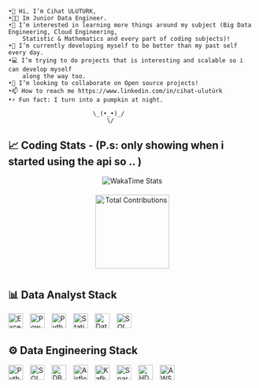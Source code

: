     •👋 Hi, I’m Cihat ULUTURK,
    •🧑‍💼 Im Junior Data Engineer.
    •👀 I’m interested in learning more things around my subject (Big Data Engineering, Cloud Engineering, 
        Statistic & Mathematics and every part of coding subjects)!
    •🌱 I’m currently developing myself to be better than my past self every day.
    •💻 I’m trying to do projects that is interesting and scalable so i can develop myself 
        along the way too.
    •💞️ I’m looking to collaborate on Open source projects!
    •📫 How to reach me https://www.linkedin.com/in/cihat-ulutürk
    •⚡ Fun fact: I turn into a pumpkin at night.
                                        
                            \_(•_•)_/
                                \/

## 📈 Coding Stats - (P.s: only showing when i started using the api so .. )
<div align="center">
  <img src="https://github-readme-stats.vercel.app/api/wakatime?username=waltzofflowers&layout=compact&range=all_time&theme=dark&hide_progress=true&hide_title=true&custom_title=My%20WakaTime%20Stats" alt="WakaTime Stats" />
</div>

<div align="center" style="margin-top: 20px;">
  <img src="https://github-readme-stats.vercel.app/api?username=waltzofflowers&count_private=true&show_icons=true&hide=prs&theme=dark" alt="Total Contributions" height="150" />
</div>

#
        
## 📊 Data Analyst Stack
<span style="padding-right: 10px;">
  <img src="https://img.shields.io/badge/Excel-217346?style=flat-square&logo=microsoft-excel&logoColor=white" alt="Excel" height="30"/>
</span>
<span style="padding-right: 10px;">
  <img src="https://img.shields.io/badge/Power_BI-F2C811?style=flat-square&logo=power-bi&logoColor=black" alt="Power BI" height="30"/>
</span>
<span style="padding-right: 10px;">
  <img src="https://img.shields.io/badge/Python-3776AB?style=flat-square&logo=python&logoColor=white" alt="Python" height="30"/>
</span>
<span style="padding-right: 10px;">
  <img src="https://img.shields.io/badge/Statistics-4CAF50?style=flat-square&logo=google-analytics&logoColor=white" alt="Statistics" height="30"/>
</span>
<span style="padding-right: 10px;">
  <img src="https://img.shields.io/badge/Data_Visualization-FF6F00?style=flat-square&logo=tableau&logoColor=white" alt="Data Visualization" height="30"/>
</span>
<span style="padding-right: 10px;">
  <img src="https://img.shields.io/badge/SQL-CC2927?style=flat-square&logo=microsoft-sql-server&logoColor=white" alt="SQL Server" height="30"/>
</span>

## ⚙️ Data Engineering Stack
<span style="padding-right: 10px;">
  <img src="https://img.shields.io/badge/Python-3776AB?style=flat-square&logo=python&logoColor=white" alt="Python" height="30"/>
</span>
<span style="padding-right: 10px;">
  <img src="https://img.shields.io/badge/SQL-CC2927?style=flat-square&logo=microsoft-sql-server&logoColor=white" alt="SQL Server" height="30"/>
</span>
<span style="padding-right: 10px;">
  <img src="https://img.shields.io/badge/DBMS-3E4A89?style=flat-square&logo=databricks&logoColor=white" alt="DBMS" height="30"/>
</span>
<span style="padding-right: 10px;">
  <img src="https://img.shields.io/badge/Airflow-0171C5?style=flat-square&logo=apache-airflow&logoColor=white" alt="Airflow" height="30"/>
</span>
<span style="padding-right: 10px;">
  <img src="https://img.shields.io/badge/Kafka-231F20?style=flat-square&logo=apache-kafka&logoColor=white" alt="Kafka" height="30"/>
</span>
<span style="padding-right: 10px;">
  <img src="https://img.shields.io/badge/Spark-E25A1C?style=flat-square&logo=apache-spark&logoColor=white" alt="Spark" height="30"/>
</span>
<span style="padding-right: 10px;">
  <img src="https://img.shields.io/badge/HDFS-4E4D1D?style=flat-square&logo=apache-hadoop&logoColor=white" alt="HDFS" height="30"/>
</span>
<span style="padding-right: 10px;">
  <img src="https://img.shields.io/badge/AWS-232F3E?style=flat-square&logo=amazon&logoColor=white" alt="AWS" height="30"/>
</span>
